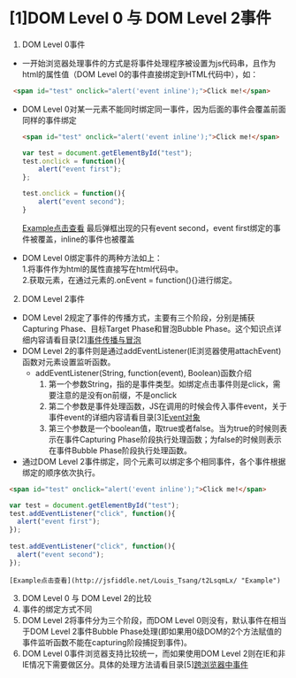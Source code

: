 # [1]DOM Level 0 与 DOM Level 2事件
1. DOM Level 0事件
 * 一开始浏览器处理事件的方式是将事件处理程序被设置为js代码串，且作为html的属性值（DOM Level 0的事件直接绑定到HTML代码中），如：  
 ```HTML
  <span id="test" onclick="alert('event inline');">Click me!</span>
 ```
 * DOM Level 0对某一元素不能同时绑定同一事件，因为后面的事件会覆盖前面同样的事件绑定
	```HTML
	<span id="test" onclick="alert('event inline');">Click me!</span>
	```
	
	```JavaScript
	var test = document.getElementById("test");
	test.onclick = function(){
		alert("event first");
	};

	test.onclick = function(){
		alert("event second");
	}
	```
	[Example点击查看](http://jsfiddle.net/Louis_Tsang/8sb5cys2/ "Example")
  最后弹框出现的只有event second，event first绑定的事件被覆盖，inline的事件也被覆盖
 * DOM Level 0绑定事件的两种方法如上：  
  1.将事件作为html的属性直接写在html代码中。  
  2.获取元素，在通过元素的.onEvent = function(){}进行绑定。  

2. DOM Level 2事件
 * DOM Level 2规定了事件的传播方式，主要有三个阶段，分别是捕获Capturing Phase、目标Target Phase和冒泡Bubble Phase。这个知识点详细内容请看目录[2][事件传播与冒泡]()
 * DOM Level 2的事件则是通过addEventListener(IE浏览器使用attachEvent)函数对元素设置监听函数。  
    + addEventListener(String, function(event), Boolean)函数介绍  
      1. 第一个参数String，指的是事件类型。如绑定点击事件则是click，需要注意的是没有on前缀，不是onclick  
      2. 第二个参数是事件处理函数，JS在调用的时候会传入事件event，关于事件event的详细内容请看目录[3][Event对象]()  
      3. 第三个参数是一个boolean值，取true或者false。当为true的时候则表示在事件Capturing Phase阶段执行处理函数；为false的时候则表示在事件Bubble Phase阶段执行处理函数。  
 * 通过DOM Level 2事件绑定，同个元素可以绑定多个相同事件，各个事件根据绑定的顺序依次执行。
  ```HTML
  <span id="test" onclick="alert('event inline');">Click me!</span>
  ```
  ```JavaScript
  var test = document.getElementById("test");
  test.addEventListener("click", function(){
  	alert("event first");
  });
    
  test.addEventListener("click", function(){
  	alert("event second");
  });
  ```
	[Example点击查看](http://jsfiddle.net/Louis_Tsang/t2LsqmLx/ "Example")
3. DOM Level 0 与 DOM Level 2的比较  
  1. 事件的绑定方式不同  
  2. DOM Level 2将事件分为三个阶段，而DOM Level 0则没有，默认事件在相当于DOM Level 2事件Bubble Phase处理(即如果用0级DOM的2个方法赋值的事件监听函数不能在capturing阶段捕捉到事件)。  
  3. DOM Level 0事件浏览器支持比较统一，而如果使用DOM Level 2则在IE和非IE情况下需要做区分。具体的处理方法请看目录[5][跨浏览器中事件]() 
